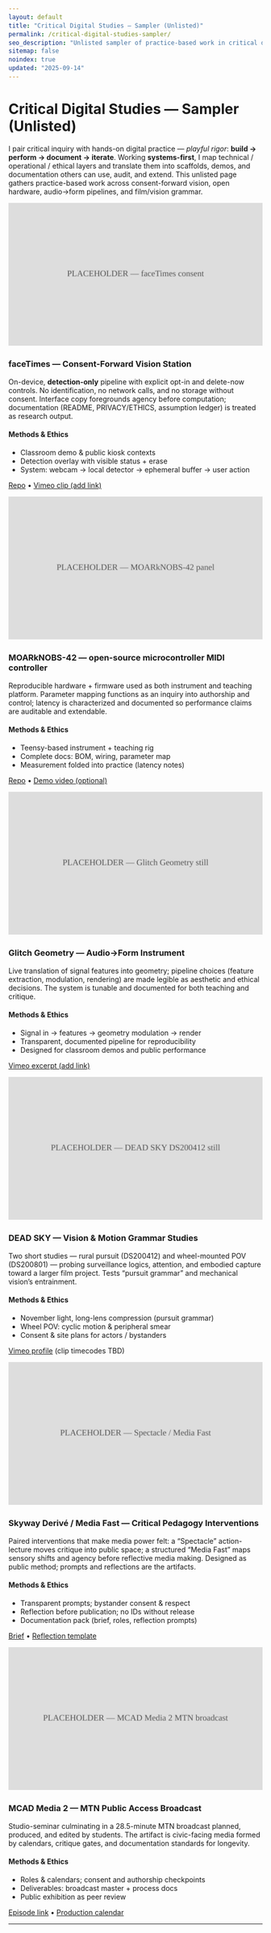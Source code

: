 ```yaml
---
layout: default
title: "Critical Digital Studies — Sampler (Unlisted)"
permalink: /critical-digital-studies-sampler/
seo_description: "Unlisted sampler of practice-based work in critical digital studies by Ben Severns"
sitemap: false
noindex: true
updated: "2025-09-14"
---
```


<!-- Ghost page — keep it off the nav and out of search. Swappable assets live in /assets/images/cds/ and /assets/docs/. -->

# Critical Digital Studies — Sampler (Unlisted)

I pair critical inquiry with hands-on digital practice — *playful rigor*: **build → perform → document → iterate**. Working **systems-first**, I map technical / operational / ethical layers and translate them into scaffolds, demos, and documentation others can use, audit, and extend. This unlisted page gathers practice-based work across consent-forward vision, open hardware, audio→form pipelines, and film/vision grammar.

<div class="cards">

<!-- CARD 1 -->
<article class="card">
  <img src="/assets/images/cds/faceTimes-consent.svg" alt="faceTimes consent screen showing detection-only, opt-in language and a visible delete-now action">
  <h3>faceTimes — Consent-Forward Vision Station</h3>
  <p>On-device, <strong>detection-only</strong> pipeline with explicit opt-in and delete-now controls. No identification, no network calls, and no storage without consent. Interface copy foregrounds agency before computation; documentation (README, PRIVACY/ETHICS, assumption ledger) is treated as research output.</p>
  <h4>Methods & Ethics</h4>
  <ul>
    <li>Classroom demo & public kiosk contexts</li>
    <li>Detection overlay with visible status + erase</li>
    <li>System: webcam → local detector → ephemeral buffer → user action</li>
  </ul>
  <p><a href="https://github.com/bseverns/faceTimes">Repo</a> • <a href="#" aria-disabled="true">Vimeo clip (add link)</a></p>
</article>

<!-- CARD 2 -->
<article class="card">
  <img src="/assets/images/cds/mn42-panel.svg" alt="MOARkNOBS-42 panel top-down with labeled controls">
  <h3>MOARkNOBS-42 — open-source microcontroller MIDI controller</h3>
  <p>Reproducible hardware + firmware used as both instrument and teaching platform. Parameter mapping functions as an inquiry into authorship and control; latency is characterized and documented so performance claims are auditable and extendable.</p>
  <h4>Methods & Ethics</h4>
  <ul>
    <li>Teensy-based instrument + teaching rig</li>
    <li>Complete docs: BOM, wiring, parameter map</li>
    <li>Measurement folded into practice (latency notes)</li>
  </ul>
  <p><a href="https://github.com/bseverns/MOARkNOBS-42">Repo</a> • <a href="#" aria-disabled="true">Demo video (optional)</a></p>
</article>

<!-- CARD 3 -->
<article class="card">
  <img src="/assets/images/cds/glitch-geometry-still.svg" alt="Generative geometry frame driven by live audio features">
  <h3>Glitch Geometry — Audio→Form Instrument</h3>
  <p>Live translation of signal features into geometry; pipeline choices (feature extraction, modulation, rendering) are made legible as aesthetic and ethical decisions. The system is tunable and documented for both teaching and critique.</p>
  <h4>Methods & Ethics</h4>
  <ul>
    <li>Signal in → features → geometry modulation → render</li>
    <li>Transparent, documented pipeline for reproducibility</li>
    <li>Designed for classroom demos and public performance</li>
  </ul>
  <p><a href="#" aria-disabled="true">Vimeo excerpt (add link)</a></p>
</article>

<!-- CARD 4 -->
<article class="card">
  <img src="/assets/images/cds/ds200412-still.svg" alt="Dead Sky rural pursuit still, a lone figure on a November road">
  <h3>DEAD SKY — Vision & Motion Grammar Studies</h3>
  <p>Two short studies — rural pursuit (DS200412) and wheel-mounted POV (DS200801) — probing surveillance logics, attention, and embodied capture toward a larger film project. Tests “pursuit grammar” and mechanical vision’s entrainment.</p>
  <h4>Methods & Ethics</h4>
  <ul>
    <li>November light, long-lens compression (pursuit grammar)</li>
    <li>Wheel POV: cyclic motion & peripheral smear</li>
    <li>Consent & site plans for actors / bystanders</li>
  </ul>
  <p><a href="https://vimeo.com/user2746012">Vimeo profile</a> (clip timecodes TBD)</p>
</article>

<!--CARD 5-->
<article class="card">
  <img src="/assets/images/cds/spectacle-mediafast.svg" alt="Prompt card and public intervention still for Spectacle / Media Fast">
  <h3>Skyway Derivé / Media Fast — Critical Pedagogy Interventions</h3>
  <p>Paired interventions that make media power felt: a “Spectacle” action-lecture moves critique into public space; a structured “Media Fast” maps sensory shifts and agency before reflective media making. Designed as public method; prompts and reflections are the artifacts.</p>
  <h4>Methods & Ethics</h4>
  <ul>
    <li>Transparent prompts; bystander consent & respect</li>
    <li>Reflection before publication; no IDs without release</li>
    <li>Documentation pack (brief, roles, reflection prompts)</li>
  </ul>
  <p><a href="#" aria-disabled="true">Brief</a> • <a href="#" aria-disabled="true">Reflection template</a></p>
</article>

<!--CARD 6 - cut best sample from final Media 2 episodes-->
<article class="card">
  <img src="/assets/images/cds/mcad-media2-mtn.svg" alt="MCAD Media 2: public access broadcast production still">
  <h3>MCAD Media 2 — MTN Public Access Broadcast</h3>
  <p>Studio-seminar culminating in a 28.5-minute MTN broadcast planned, produced, and edited by students. The artifact is civic-facing media formed by calendars, critique gates, and documentation standards for longevity.</p>
  <h4>Methods & Ethics</h4>
  <ul>
    <li>Roles & calendars; consent and authorship checkpoints</li>
    <li>Deliverables: broadcast master + process docs</li>
    <li>Public exhibition as peer review</li>
  </ul>
  <p><a href="#" aria-disabled="true">Episode link</a> • <a href="#" aria-disabled="true">Production calendar</a></p>
</article>

</div>

<hr>
